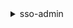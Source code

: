 <details>

<summary>
sso-admin
</summary>

- <details><summary>attach-managed-policy-to-permission-set</summary>

  * --instance-arn
  * --permission-set-arn
  * --managed-policy-arn
  * --cli-input-json
  * --cli-input-yaml
  * --generate-cli-skeleton


- <details><summary>create-account-assignment</summary>

  * --instance-arn
  * --target-id
  * --target-type
  * --permission-set-arn
  * --principal-type
  * --principal-id
  * --cli-input-json
  * --cli-input-yaml
  * --generate-cli-skeleton


- <details><summary>create-instance-access-control-attribute-configuration</summary>

  * --instance-arn
  * --instance-access-control-attribute-configuration
  * --cli-input-json
  * --cli-input-yaml
  * --generate-cli-skeleton


- <details><summary>create-permission-set</summary>

  * --name
  * --description
  * --instance-arn
  * --session-duration
  * --relay-state
  * --tags
  * --cli-input-json
  * --cli-input-yaml
  * --generate-cli-skeleton


- <details><summary>delete-account-assignment</summary>

  * --instance-arn
  * --target-id
  * --target-type
  * --permission-set-arn
  * --principal-type
  * --principal-id
  * --cli-input-json
  * --cli-input-yaml
  * --generate-cli-skeleton


- <details><summary>delete-inline-policy-from-permission-set</summary>

  * --instance-arn
  * --permission-set-arn
  * --cli-input-json
  * --cli-input-yaml
  * --generate-cli-skeleton


- <details><summary>delete-instance-access-control-attribute-configuration</summary>

  * --instance-arn
  * --cli-input-json
  * --cli-input-yaml
  * --generate-cli-skeleton


- <details><summary>delete-permission-set</summary>

  * --instance-arn
  * --permission-set-arn
  * --cli-input-json
  * --cli-input-yaml
  * --generate-cli-skeleton


- <details><summary>describe-account-assignment-creation-status</summary>

  * --instance-arn
  * --account-assignment-creation-request-id
  * --cli-input-json
  * --cli-input-yaml
  * --generate-cli-skeleton


- <details><summary>describe-account-assignment-deletion-status</summary>

  * --instance-arn
  * --account-assignment-deletion-request-id
  * --cli-input-json
  * --cli-input-yaml
  * --generate-cli-skeleton


- <details><summary>describe-instance-access-control-attribute-configuration</summary>

  * --instance-arn
  * --cli-input-json
  * --cli-input-yaml
  * --generate-cli-skeleton


- <details><summary>describe-permission-set</summary>

  * --instance-arn
  * --permission-set-arn
  * --cli-input-json
  * --cli-input-yaml
  * --generate-cli-skeleton


- <details><summary>describe-permission-set-provisioning-status</summary>

  * --instance-arn
  * --provision-permission-set-request-id
  * --cli-input-json
  * --cli-input-yaml
  * --generate-cli-skeleton


- <details><summary>detach-managed-policy-from-permission-set</summary>

  * --instance-arn
  * --permission-set-arn
  * --managed-policy-arn
  * --cli-input-json
  * --cli-input-yaml
  * --generate-cli-skeleton


- <details><summary>get-inline-policy-for-permission-set</summary>

  * --instance-arn
  * --permission-set-arn
  * --cli-input-json
  * --cli-input-yaml
  * --generate-cli-skeleton


- <details><summary>help</summary>

  * 


- <details><summary>list-account-assignment-creation-status</summary>

  * --instance-arn
  * --filter
  * --cli-input-json
  * --cli-input-yaml
  * --starting-token
  * --page-size
  * --max-items
  * --generate-cli-skeleton


- <details><summary>list-account-assignment-deletion-status</summary>

  * --instance-arn
  * --filter
  * --cli-input-json
  * --cli-input-yaml
  * --starting-token
  * --page-size
  * --max-items
  * --generate-cli-skeleton


- <details><summary>list-account-assignments</summary>

  * --instance-arn
  * --account-id
  * --permission-set-arn
  * --cli-input-json
  * --cli-input-yaml
  * --starting-token
  * --page-size
  * --max-items
  * --generate-cli-skeleton


- <details><summary>list-accounts-for-provisioned-permission-set</summary>

  * --instance-arn
  * --permission-set-arn
  * --provisioning-status
  * --cli-input-json
  * --cli-input-yaml
  * --starting-token
  * --page-size
  * --max-items
  * --generate-cli-skeleton


- <details><summary>list-instances</summary>

  * --cli-input-json
  * --cli-input-yaml
  * --starting-token
  * --page-size
  * --max-items
  * --generate-cli-skeleton


- <details><summary>list-managed-policies-in-permission-set</summary>

  * --instance-arn
  * --permission-set-arn
  * --cli-input-json
  * --cli-input-yaml
  * --starting-token
  * --page-size
  * --max-items
  * --generate-cli-skeleton


- <details><summary>list-permission-set-provisioning-status</summary>

  * --instance-arn
  * --filter
  * --cli-input-json
  * --cli-input-yaml
  * --starting-token
  * --page-size
  * --max-items
  * --generate-cli-skeleton


- <details><summary>list-permission-sets</summary>

  * --instance-arn
  * --cli-input-json
  * --cli-input-yaml
  * --starting-token
  * --page-size
  * --max-items
  * --generate-cli-skeleton


- <details><summary>list-permission-sets-provisioned-to-account</summary>

  * --instance-arn
  * --account-id
  * --provisioning-status
  * --cli-input-json
  * --cli-input-yaml
  * --starting-token
  * --page-size
  * --max-items
  * --generate-cli-skeleton


- <details><summary>list-tags-for-resource</summary>

  * --instance-arn
  * --resource-arn
  * --cli-input-json
  * --cli-input-yaml
  * --starting-token
  * --max-items
  * --generate-cli-skeleton


- <details><summary>provision-permission-set</summary>

  * --instance-arn
  * --permission-set-arn
  * --target-id
  * --target-type
  * --cli-input-json
  * --cli-input-yaml
  * --generate-cli-skeleton


- <details><summary>put-inline-policy-to-permission-set</summary>

  * --instance-arn
  * --permission-set-arn
  * --inline-policy
  * --cli-input-json
  * --cli-input-yaml
  * --generate-cli-skeleton


- <details><summary>tag-resource</summary>

  * --instance-arn
  * --resource-arn
  * --tags
  * --cli-input-json
  * --cli-input-yaml
  * --generate-cli-skeleton


- <details><summary>untag-resource</summary>

  * --instance-arn
  * --resource-arn
  * --tag-keys
  * --cli-input-json
  * --cli-input-yaml
  * --generate-cli-skeleton


- <details><summary>update-instance-access-control-attribute-configuration</summary>

  * --instance-arn
  * --instance-access-control-attribute-configuration
  * --cli-input-json
  * --cli-input-yaml
  * --generate-cli-skeleton


- <details><summary>update-permission-set</summary>

  * --instance-arn
  * --permission-set-arn
  * --description
  * --session-duration
  * --relay-state
  * --cli-input-json
  * --cli-input-yaml
  * --generate-cli-skeleton


</details>

